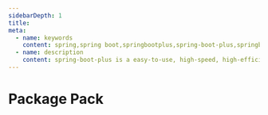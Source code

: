 ```yaml
---
sidebarDepth: 1
title: 
meta:
  - name: keywords
    content: spring,spring boot,springbootplus,spring-boot-plus,springboot.plus,open source project,java,scaffolding,github
  - name: description
    content: spring-boot-plus is a easy-to-use, high-speed, high-efficient, feature-rich, open source spring boot scaffolding！ Front-end and back-end separation, focusing on back-end services！Everyone can develop projects independently, quickly and efficiently！
---
```


# Package Pack
    